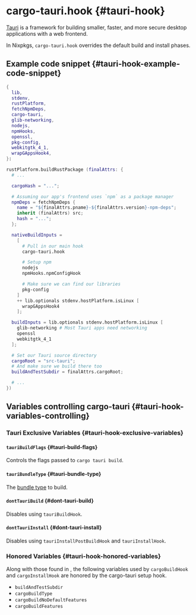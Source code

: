 # cargo-tauri.hook {#tauri-hook}

[Tauri](https://tauri.app/) is a framework for building smaller, faster, and
more secure desktop applications with a web frontend.

In Nixpkgs, `cargo-tauri.hook` overrides the default build and install phases.

## Example code snippet {#tauri-hook-example-code-snippet}

```nix
{
  lib,
  stdenv,
  rustPlatform,
  fetchNpmDeps,
  cargo-tauri,
  glib-networking,
  nodejs,
  npmHooks,
  openssl,
  pkg-config,
  webkitgtk_4_1,
  wrapGAppsHook4,
}:

rustPlatform.buildRustPackage (finalAttrs: {
  # ...

  cargoHash = "...";

  # Assuming our app's frontend uses `npm` as a package manager
  npmDeps = fetchNpmDeps {
    name = "${finalAttrs.pname}-${finalAttrs.version}-npm-deps";
    inherit (finalAttrs) src;
    hash = "...";
  };

  nativeBuildInputs =
    [
      # Pull in our main hook
      cargo-tauri.hook

      # Setup npm
      nodejs
      npmHooks.npmConfigHook

      # Make sure we can find our libraries
      pkg-config
    ]
    ++ lib.optionals stdenv.hostPlatform.isLinux [
      wrapGAppsHook4
    ];

  buildInputs = lib.optionals stdenv.hostPlatform.isLinux [
    glib-networking # Most Tauri apps need networking
    openssl
    webkitgtk_4_1
  ];

  # Set our Tauri source directory
  cargoRoot = "src-tauri";
  # And make sure we build there too
  buildAndTestSubdir = finalAttrs.cargoRoot;

  # ...
})
```

## Variables controlling cargo-tauri {#tauri-hook-variables-controlling}

### Tauri Exclusive Variables {#tauri-hook-exclusive-variables}

#### `tauriBuildFlags` {#tauri-build-flags}

Controls the flags passed to `cargo tauri build`.

#### `tauriBundleType` {#tauri-bundle-type}

The [bundle type](https://tauri.app/v1/guides/building/) to build.

#### `dontTauriBuild` {#dont-tauri-build}

Disables using `tauriBuildHook`.

#### `dontTauriInstall` {#dont-tauri-install}

Disables using `tauriInstallPostBuildHook` and `tauriInstallHook`.

### Honored Variables {#tauri-hook-honored-variables}

Along with those found in [](#compiling-rust-applications-with-cargo), the
following variables used by `cargoBuildHook` and `cargoInstallHook` are honored
by the cargo-tauri setup hook.

- `buildAndTestSubdir`
- `cargoBuildType`
- `cargoBuildNoDefaultFeatures`
- `cargoBuildFeatures`

